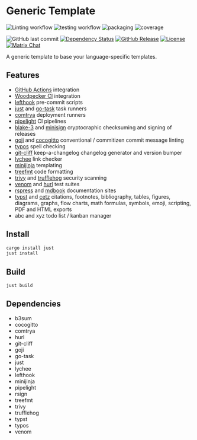 # Generic Template
![Linting workflow](https://github.com/yonasBSD/rust-ci-github-actions-workflow/actions/workflows/lint.yaml/badge.svg)
![testing workflow](https://github.com/yonasBSD/rust-ci-github-actions-workflow/actions/workflows/test.yaml/badge.svg)
![packaging](https://github.com/yonasBSD/rust-ci-github-actions-workflow/actions/workflows/release-packaging.yaml/badge.svg)
![coverage](https://github.com/yonasBSD/rust-ci-github-actions-workflow/actions/workflows/coverage.yaml/badge.svg)
<!--[![codecov](https://codecov.io/gh/yonasBSD/rust-ci-github-actions-workflow/branch/main/graph/badge.svg?token=SLIHSUWHT2)](https://codecov.io/gh/yonasBSD/rust-ci-github-actions-workflow)-->
<!--[![ghcr.io](https://img.shields.io/badge/ghcr.io-download-blue)](https://github.com/yonasBSD/rust-ci-github-actions-workflow/pkgs/container/rust-ci-github-actions-workflow)-->
<!--[![Docker Pulls](https://img.shields.io/docker/pulls/rust-ci-github-actions-workflow/example.svg)](https://hub.docker.com/r/rust-ci-github-actions-workflow/example)-->
<!--[![Quay.io](https://img.shields.io/badge/Quay.io-download-blue)](https://quay.io/repository/rust-ci-github-actions-workflow/example)-->

![GitHub last commit](https://img.shields.io/github/last-commit/yonasBSD/rust-ci-github-actions-workflow)
[![Dependency Status](https://deps.rs/repo/github/yonasBSD/rust-ci-github-actions-workflow/status.svg)](https://deps.rs/repo/github/yonasBSD/rust-ci-github-actions-workflow)
[![GitHub Release](https://img.shields.io/github/release/yonasBSD/rust-ci-github-actions-workflow.svg)](https://github.com/yonasBSD/rust-ci-github-actions-workflow/releases/latest)
[![License](https://img.shields.io/github/license/yonasBSD/rust-ci-github-actions-workflow.svg)](https://github.com/yonasBSD/rust-ci-github-actions-workflow/blob/main/LICENSE.txt)
[![Matrix Chat](https://img.shields.io/matrix/vaultwarden:matrix.org.svg?logo=matrix)](https://matrix.to/#/#vaultwarden:matrix.org)


A generic template to base your language-specific templates.

## Features
  - [GitHub Actions](https://github.com/features/actions) integration
  - [Woodpecker CI](https://woodpecker-ci.org) integration
  - [lefthook](https://github.com/evilmartians/lefthook) pre-commit scripts
  - [just](https://just.systems) and [go-task](https://taskfile.dev) task runners
  - [comtrya](https://github.com/comtrya/comtrya) deployment runners
  - [pipelight](https://pipelight.dev) CI pipelines
  - [blake-3](https://github.com/BLAKE3-team/BLAKE3) and [minisign](https://github.com/jedisct1/rsign2) cryptocraphic checksuming and signing of releases
  - [goji](https://github.com/muandane/goji) and [cocogitto](https://github.com/cocogitto/cocogitto) conventional / commitizen commit message linting
  - [typos](https://github.com/crate-ci/typos) spell checking
  - [git-cliff](https://github.com/orhun/git-cliff) keep-a-changelog changelog generator and version bumper
  - [lychee](https://github.com/lycheeverse/lychee) link checker
  - [minijinja](https://github.com/mitsuhiko/minijinja) templating
  - [treefmt](https://github.com/numtide/treefmt) code formatting
  - [trivy](https://github.com/aquasecurity/trivy) and [trufflehog](https://github.com/trufflesecurity/trufflehog) security scanning 
  - [venom](https://github.com/ovh/venom) and [hurl](https://github.com/Orange-OpenSource/hurl) test suites
  - [rspress](https://github.com/web-infra-dev/rspress) and [mdbook](https://github.com/rust-lang/mdBook) documentation sites
  - [typst](https://github.com/typst/typst) and [cetz](https://github.com/cetz-package/cetz) citations, footnotes, bibliography, tables, figures, diagrams, graphs, flow charts, math formulas, symbols, emoji, scripting, PDF and HTML exports
  - abc and xyz todo list / kanban manager

## Install

```sh
cargo install just
just install
```

## Build

```sh
just build
```

## Dependencies
  - b3sum
  - cocogitto
  - comtrya
  - hurl
  - git-cliff
  - goji
  - go-task
  - just
  - lychee
  - lefthook
  - minijinja
  - pipelight
  - rsign
  - treefmt
  - trivy
  - trufflehog
  - typst
  - typos
  - venom
